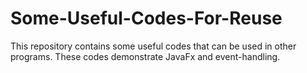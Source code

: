 # Some-Useful-Codes-For-Reuse
This repository contains some useful codes that can be used in other programs. These codes demonstrate JavaFx and event-handling.
